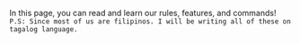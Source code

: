 In this page, you can read and learn our rules, features, and commands!
`P.S: Since most of us are filipinos. I will be writing all of these on tagalog language.`
